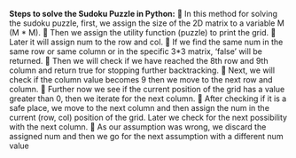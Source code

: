 **Steps to solve the Sudoku Puzzle in Python:**
 In this method for solving the sudoku puzzle, first, we assign the size of the 2D matrix to a variable M (M * M).
 Then we assign the utility function (puzzle) to print the grid.
 Later it will assign num to the row and col.
 If we find the same num in the same row or same column or in the specific 3*3 matrix, ‘false’ will be returned.
 Then we will check if we have reached the 8th row and 9th column and return true for stopping further backtracking.
 Next, we will check if the column value becomes 9 then we move to the next row and column.
 Further now we see if the current position of the grid has a value greater than 0, then we iterate for the next column.
 After checking if it is a safe place, we move to the next column and then assign the num in the current (row, col) position of the grid. Later we check for the next possibility with the next column.
 As our assumption was wrong, we discard the assigned num and then we go for the next assumption with a different num value
